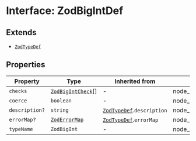 # Interface: ZodBigIntDef

## Extends

- [`ZodTypeDef`](ZodTypeDef.md)

## Properties

| Property | Type | Inherited from | Defined in |
| ------ | ------ | ------ | ------ |
| `checks` | [`ZodBigIntCheck`](../type-aliases/ZodBigIntCheck.md)[] | - | node\_modules/.pnpm/zod@3.23.8/node\_modules/zod/lib/types.d.ts:344 |
| `coerce` | `boolean` | - | node\_modules/.pnpm/zod@3.23.8/node\_modules/zod/lib/types.d.ts:346 |
| `description?` | `string` | [`ZodTypeDef`](ZodTypeDef.md).`description` | node\_modules/.pnpm/zod@3.23.8/node\_modules/zod/lib/types.d.ts:23 |
| `errorMap?` | [`ZodErrorMap`](../type-aliases/ZodErrorMap.md) | [`ZodTypeDef`](ZodTypeDef.md).`errorMap` | node\_modules/.pnpm/zod@3.23.8/node\_modules/zod/lib/types.d.ts:22 |
| `typeName` | `ZodBigInt` | - | node\_modules/.pnpm/zod@3.23.8/node\_modules/zod/lib/types.d.ts:345 |

